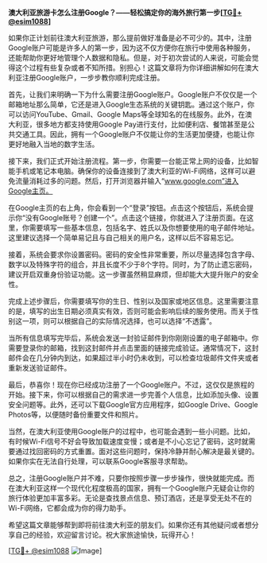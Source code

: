 **澳大利亚旅游卡怎么注册Google？——轻松搞定你的海外旅行第一步[[TG💪+ @esim1088](https://t.me/s/esim1088)]**

如果你正计划前往澳大利亚旅游，那么提前做好准备是必不可少的。其中，注册Google账户可能是许多人的第一步，因为这不仅方便你在旅行中使用各种服务，还能帮助你更好地管理个人数据和隐私。但是，对于初次尝试的人来说，可能会觉得这个过程有些复杂或者不知所措。别担心！这篇文章将为你详细讲解如何在澳大利亚注册Google账户，一步步教你顺利完成注册。

首先，让我们来明确一下为什么需要注册Google账户。Google账户不仅仅是一个邮箱地址那么简单，它还是进入Google生态系统的关键钥匙。通过这个账户，你可以访问YouTube、Gmail、Google Maps等全球知名的在线服务。此外，在澳大利亚，很多地方都支持使用Google Pay进行支付，比如便利店、餐馆甚至是公共交通工具。因此，拥有一个Google账户不仅能让你的生活更加便捷，也能让你更好地融入当地的数字生活。

接下来，我们正式开始注册流程。第一步，你需要一台能正常上网的设备，比如智能手机或笔记本电脑。确保你的设备连接到了澳大利亚的Wi-Fi网络，这样可以避免流量消耗过多的问题。然后，打开浏览器并输入“www.google.com”进入Google主页。

在Google主页的右上角，你会看到一个“登录”按钮。点击这个按钮后，系统会提示你“没有Google账号？创建一个”。点击这个链接，你就进入了注册页面。在这里，你需要填写一些基本信息，包括名字、姓氏以及你想要使用的电子邮件地址。这里建议选择一个简单易记且与自己相关的用户名，这样以后不容易忘记。

接着，系统会要求你设置密码。密码的安全性非常重要，所以尽量选择包含字母、数字以及特殊字符的组合，并且长度不少于8个字符。同时，为了防止遗忘密码，建议开启双重身份验证功能。这一步骤虽然稍显麻烦，但却能大大提升账户的安全性。

完成上述步骤后，你需要填写你的生日、性别以及国家或地区信息。这里需要注意的是，填写的出生日期必须真实有效，否则可能会影响后续的服务使用。而关于性别这一项，则可以根据自己的实际情况选择，也可以选择“不透露”。

当所有信息填写完毕后，系统会发送一封验证邮件到你刚刚设置的电子邮箱中。你需要登录你的邮箱，找到这封邮件并点击里面的链接完成验证。通常情况下，这封邮件会在几分钟内到达，如果超过半小时仍未收到，可以检查垃圾邮件文件夹或者重新发送验证邮件。

最后，恭喜你！现在你已经成功注册了一个Google账户。不过，这仅仅是旅程的开始。接下来，你可以根据自己的需求进一步完善个人信息，比如添加头像、设置安全问题等。此外，还可以下载Google官方应用程序，如Google Drive、Google Photos等，以便随时备份重要文件和照片。

当然，在澳大利亚使用Google账户的过程中，也可能会遇到一些小问题。比如，有时候Wi-Fi信号不好会导致加载速度变慢；或者是不小心忘记了密码，这时就需要通过找回密码的方式重置。面对这些问题时，保持冷静并耐心解决是最关键的。如果你实在无法自行处理，可以联系Google客服寻求帮助。

总之，注册Google账户并不难，只要你按照步骤一步步操作，很快就能完成。而在澳大利亚这样一个现代化程度极高的国家，拥有一个Google账户无疑会让你的旅行体验更加丰富多彩。无论是查找景点信息、预订酒店，还是享受无处不在的Wi-Fi网络，它都会成为你的得力助手。

希望这篇文章能够帮到即将前往澳大利亚的朋友们。如果你还有其他疑问或者想分享自己的经验，欢迎留言讨论。祝大家旅途愉快，玩得开心！

[[TG💪+ @esim1088](https://t.me/s/esim1088) ![Image](https://i.postimg.cc/4NQfJmqS/Snipaste-2025-05-13-00-14-12.png)]